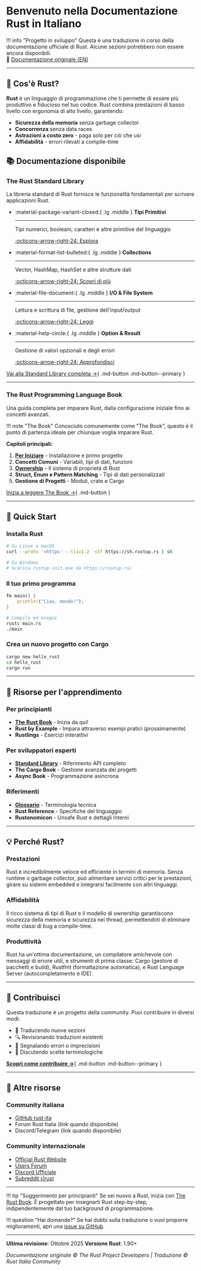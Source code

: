 # Benvenuto nella Documentazione Rust in Italiano

!!! info "Progetto in sviluppo"
    Questa è una traduzione in corso della documentazione ufficiale di Rust. Alcune sezioni potrebbero non essere ancora disponibili.  
    📖 [Documentazione originale (EN)](https://doc.rust-lang.org/)

---

## 🦀 Cos'è Rust?

**Rust** è un linguaggio di programmazione che ti permette di essere più produttivo e fiducioso nel tuo codice. Rust combina prestazioni di basso livello con ergonomia di alto livello, garantendo:

- **Sicurezza della memoria** senza garbage collector
- **Concorrenza** senza data races
- **Astrazioni a costo zero** - paga solo per ciò che usi
- **Affidabilità** - errori rilevati a compile-time

## 📚 Documentazione disponibile

### The Rust Standard Library

La libreria standard di Rust fornisce le funzionalità fondamentali per scrivere applicazioni Rust.

<div class="grid cards" markdown>

-   :material-package-variant-closed:{ .lg .middle } __Tipi Primitivi__

    ---

    Tipi numerici, booleani, caratteri e altre primitive del linguaggio

    [:octicons-arrow-right-24: Esplora](std/primitives.md)

-   :material-format-list-bulleted:{ .lg .middle } __Collections__

    ---

    Vector, HashMap, HashSet e altre strutture dati

    [:octicons-arrow-right-24: Scopri di più](std/collections/index.md)

-   :material-file-document:{ .lg .middle } __I/O & File System__

    ---

    Lettura e scrittura di file, gestione dell'input/output

    [:octicons-arrow-right-24: Leggi](std/io/index.md)

-   :material-help-circle:{ .lg .middle } __Option & Result__

    ---

    Gestione di valori opzionali e degli errori

    [:octicons-arrow-right-24: Approfondisci](std/option-result.md)

</div>

[Vai alla Standard Library completa →](std/index.md){ .md-button .md-button--primary }

---

### The Rust Programming Language Book

Una guida completa per imparare Rust, dalla configurazione iniziale fino ai concetti avanzati.

!!! note "The Book"
    Conosciuto comunemente come "The Book", questo è il punto di partenza ideale per chiunque voglia imparare Rust.

**Capitoli principali:**

1. **[Per Iniziare](book/ch01-getting-started.md)** - Installazione e primo progetto
2. **Concetti Comuni** - Variabili, tipi di dati, funzioni
3. **[Ownership](book/ch04-ownership.md)** - Il sistema di proprietà di Rust
4. **Struct, Enum e Pattern Matching** - Tipi di dati personalizzati
5. **Gestione di Progetti** - Moduli, crate e Cargo

[Inizia a leggere The Book →](book/index.md){ .md-button }

---

## 🚀 Quick Start

### Installa Rust

```bash
# Su Linux o macOS
curl --proto '=https' --tlsv1.2 -sSf https://sh.rustup.rs | sh

# Su Windows
# Scarica rustup-init.exe da https://rustup.rs/
```

### Il tuo primo programma

```rust
fn main() {
    println!("Ciao, mondo!");
}
```

```bash
# Compila ed esegui
rustc main.rs
./main
```

### Crea un nuovo progetto con Cargo

```bash
cargo new hello_rust
cd hello_rust
cargo run
```

---

## 🎯 Risorse per l'apprendimento

### Per principianti

- **[The Rust Book](book/index.md)** - Inizia da qui!
- **Rust by Example** - Impara attraverso esempi pratici (prossimamente)
- **Rustlings** - Esercizi interattivi

### Per sviluppatori esperti

- **[Standard Library](std/index.md)** - Riferimento API completo
- **The Cargo Book** - Gestione avanzata dei progetti
- **Async Book** - Programmazione asincrona

### Riferimenti

- **[Glossario](GLOSSARY.md)** - Terminologia tecnica
- **Rust Reference** - Specifiche del linguaggio
- **Rustonomicon** - Unsafe Rust e dettagli interni

---

## 💡 Perché Rust?

### Prestazioni

Rust è incredibilmente veloce ed efficiente in termini di memoria. Senza runtime o garbage collector, può alimentare servizi critici per le prestazioni, girare su sistemi embedded e integrarsi facilmente con altri linguaggi.

### Affidabilità

Il ricco sistema di tipi di Rust e il modello di ownership garantiscono sicurezza della memoria e sicurezza nei thread, permettendoti di eliminare molte classi di bug a compile-time.

### Produttività

Rust ha un'ottima documentazione, un compilatore amichevole con messaggi di errore utili, e strumenti di prima classe: Cargo (gestore di pacchetti e build), Rustfmt (formattazione automatica), e Rust Language Server (autocompletamento e IDE).

---

## 🤝 Contribuisci

Questa traduzione è un progetto della community. Puoi contribuire in diversi modi:

- 📝 Traducendo nuove sezioni
- 🔍 Revisionando traduzioni esistenti  
- 🐛 Segnalando errori o imprecisioni
- 💭 Discutendo scelte terminologiche

[**Scopri come contribuire →**](CONTRIBUTING.md){ .md-button .md-button--primary }

---

## 📖 Altre risorse

### Community italiana

- [GitHub rust-ita](https://github.com/rust-ita)
- Forum Rust Italia (link quando disponibile)
- Discord/Telegram (link quando disponibile)

### Community internazionale

- [Official Rust Website](https://www.rust-lang.org/)
- [Users Forum](https://users.rust-lang.org/)
- [Discord Ufficiale](https://discord.gg/rust-lang)
- [Subreddit r/rust](https://www.reddit.com/r/rust/)

---

<div class="grid" markdown>

!!! tip "Suggerimento per principianti"
    Se sei nuovo a Rust, inizia con [The Rust Book](book/index.md). È progettato per insegnarti Rust step-by-step, indipendentemente dal tuo background di programmazione.

!!! question "Hai domande?"
    Se hai dubbi sulla traduzione o vuoi proporre miglioramenti, apri una [issue su GitHub](https://github.com/rust-ita/rust-docs-it/issues).

</div>

---

**Ultima revisione**: Ottobre 2025
**Versione Rust**: 1.90+

*Documentazione originale © The Rust Project Developers | Traduzione © Rust Italia Community*